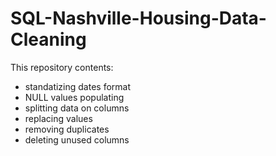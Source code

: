 # SQL-Nashville-Housing-Data-Cleaning

This repository contents:
- standatizing dates format
- NULL values populating
- splitting data on columns
- replacing values 
- removing duplicates
- deleting unused columns

